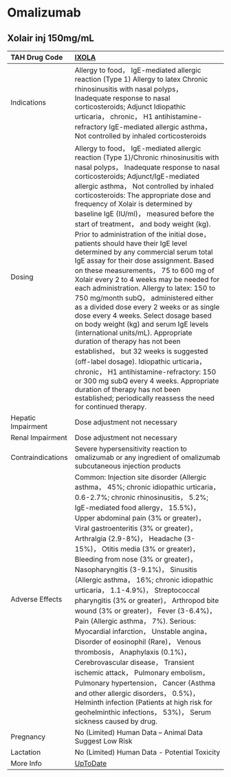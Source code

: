 # Omalizumab

## Xolair inj 150mg/mL

| TAH Drug Code      | [IXOLA](https://www.tahsda.org.tw/drugs/hissearch.php?drug_code=IXOLA)                                                                                                                                                                                                                                                                                                                                                                                                                                                                                                                                                                                                                                                                                                                                                                                                                                                                                                                                                                                                                                                                                                                                                     |
|:-------------------|:---------------------------------------------------------------------------------------------------------------------------------------------------------------------------------------------------------------------------------------------------------------------------------------------------------------------------------------------------------------------------------------------------------------------------------------------------------------------------------------------------------------------------------------------------------------------------------------------------------------------------------------------------------------------------------------------------------------------------------------------------------------------------------------------------------------------------------------------------------------------------------------------------------------------------------------------------------------------------------------------------------------------------------------------------------------------------------------------------------------------------------------------------------------------------------------------------------------------------|
| Indications        | Allergy to food， IgE-mediated allergic reaction (Type 1) Allergy to latex Chronic rhinosinusitis with nasal polyps， Inadequate response to nasal corticosteroids; Adjunct Idiopathic urticaria， chronic， H1 antihistamine-refractory IgE-mediated allergic asthma， Not controlled by inhaled corticosteroids                                                                                                                                                                                                                                                                                                                                                                                                                                                                                                                                                                                                                                                                                                                                                                                                                                                                                                          |
| Dosing             | Allergy to food， IgE-mediated allergic reaction (Type 1)/Chronic rhinosinusitis with nasal polyps， Inadequate response to nasal corticosteroids; Adjunct/IgE-mediated allergic asthma， Not controlled by inhaled corticosteroids: The appropriate dose and frequency of Xolair is determined by baseline IgE (IU/ml)， measured before the start of treatment， and body weight (kg). Prior to administration of the initial dose， patients should have their IgE level determined by any commercial serum total IgE assay for their dose assignment. Based on these measurements， 75 to 600 mg of Xolair every 2 to 4 weeks may be needed for each administration. Allergy to latex: 150 to 750 mg/month subQ， administered either as a divided dose every 2 weeks or as single dose every 4 weeks. Select dosage based on body weight (kg) and serum IgE levels (international units/mL). Appropriate duration of therapy has not been established， but 32 weeks is suggested (off-label dosage). Idiopathic urticaria， chronic， H1 antihistamine-refractory: 150 or 300 mg subQ every 4 weeks. Appropriate duration of therapy has not been established; periodically reassess the need for continued therapy. |
| Hepatic Impairment | Dose adjustment not necessary                                                                                                                                                                                                                                                                                                                                                                                                                                                                                                                                                                                                                                                                                                                                                                                                                                                                                                                                                                                                                                                                                                                                                                                              |
| Renal Impairment   | Dose adjustment not necessary                                                                                                                                                                                                                                                                                                                                                                                                                                                                                                                                                                                                                                                                                                                                                                                                                                                                                                                                                                                                                                                                                                                                                                                              |
| Contraindications  | Severe hypersensitivity reaction to omalizumab or any ingredient of omalizumab subcutaneous injection products                                                                                                                                                                                                                                                                                                                                                                                                                                                                                                                                                                                                                                                                                                                                                                                                                                                                                                                                                                                                                                                                                                             |
| Adverse Effects    | Common: Injection site disorder (Allergic asthma， 45%; chronic idiopathic urticaria， 0.6-2.7%; chronic rhinosinusitis， 5.2%; IgE-mediated food allergy， 15.5%)， Upper abdominal pain (3% or greater)， Viral gastroenteritis (3% or greater)， Arthralgia (2.9-8%)， Headache (3-15%)， Otitis media (3% or greater)， Bleeding from nose (3% or greater)， Nasopharyngitis (3-9.1%)， Sinusitis (Allergic asthma， 16%; chronic idiopathic urticaria， 1.1-4.9%)， Streptococcal pharyngitis (3% or greater)， Arthropod bite wound (3% or greater)， Fever (3-6.4%)， Pain (Allergic asthma， 7%). Serious: Myocardial infarction， Unstable angina， Disorder of eosinophil (Rare)， Venous thrombosis， Anaphylaxis (0.1%)， Cerebrovascular disease， Transient ischemic attack， Pulmonary embolism， Pulmonary hypertension， Cancer (Asthma and other allergic disorders， 0.5%)， Helminth infection (Patients at high risk for geohelminthic infections， 53%)， Serum sickness caused by drug.                                                                                                                                                                                                             |
| Pregnancy          | No (Limited) Human Data – Animal Data Suggest Low Risk                                                                                                                                                                                                                                                                                                                                                                                                                                                                                                                                                                                                                                                                                                                                                                                                                                                                                                                                                                                                                                                                                                                                                                     |
| Lactation          | No (Limited) Human Data - Potential Toxicity                                                                                                                                                                                                                                                                                                                                                                                                                                                                                                                                                                                                                                                                                                                                                                                                                                                                                                                                                                                                                                                                                                                                                                               |
| More Info          | [UpToDate](https://www.uptodate.com/contents/omalizumab-drug-information)                                                                                                                                                                                                                                                                                                                                                                                                                                                                                                                                                                                                                                                                                                                                                                                                                                                                                                                                                                                                                                                                                                                                                  |

